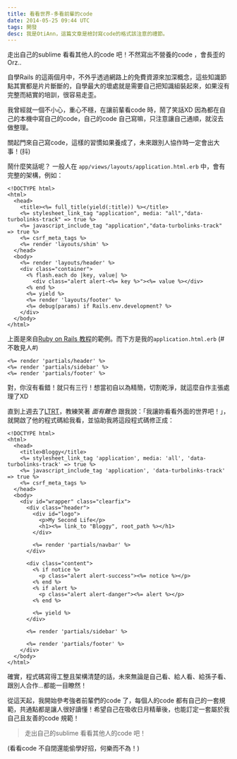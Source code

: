 ```yaml
---
title: 看看世界-多看前輩的code
date: 2014-05-25 09:44 UTC
tags: 開發
desc: 我是OtiAnn，這篇文章是檢討寫code的格式該注意的禮節。
---
```


走出自己的sublime 看看其他人的code 吧！不然寫出不營養的code ，會長歪的 Orz..

自學Rails 的這兩個月中，不外乎透過網路上的免費資源來加深概念，這些知識節點其實都是片片斷斷的，自學最大的壞處就是需要自己把知識組裝起來，如果沒有完整而結實的培訓，很容易走歪。

我曾經就一個不小心，重心不穩，在讓前輩看code 時，鬧了笑話XD 因為都在自己的本機中寫自己的code，自己的code 自己寫嘛，只注意讓自己通順，就沒去做整理。

關起門來自己寫code，這樣的習慣如果養成了，未來跟別人協作時一定會出大事！(抖)

鬧什麼笑話呢？
一般人在 `app/views/layouts/application.html.erb` 中，會有完整的架構，例如：

~~~erb
<!DOCTYPE html>
<html>
  <head>
    <title><%= full_title(yield(:title)) %></title>
    <%= stylesheet_link_tag "application", media: "all","data-turbolinks-track" => true %>
    <%= javascript_include_tag "application","data-turbolinks-track" => true %>
    <%= csrf_meta_tags %>
    <%= render 'layouts/shim' %>
  </head>
  <body>
    <%= render 'layouts/header' %>
    <div class="container">
      <% flash.each do |key, value| %>
        <div class="alert alert-<%= key %>"><%= value %></div>
      <% end %>
      <%= yield %>
      <%= render 'layouts/footer' %>
      <%= debug(params) if Rails.env.development? %>
    </div>
  </body>
</html>
~~~

上面是來自[Ruby on Rails 教程](http://railstutorial-china.org/)的範例。而下方是我的`application.html.erb` (#不敢見人#)

~~~erb
<%= render 'partials/header' %>
<%= render 'partials/sidebar' %>
<%= render 'partials/footer' %>
~~~

對，你沒有看錯！就只有三行！想當初自以為精簡，切割乾淨，就這麼自作主張處理了XD

直到上週去了[LTRT](http://ltrt.kktix.cc/)，教練笑著 *面有難色* 跟我說：「我讓妳看看外面的世界吧！」，就開啟了他的程式碼給我看，並協助我將這段程式碼修正成：

~~~erb
<!DOCTYPE html>
<html>
  <head>
    <title>Bloggy</title>
    <%= stylesheet_link_tag 'application', media: 'all', 'data-turbolinks-track' => true %>
    <%= javascript_include_tag 'application', 'data-turbolinks-track' => true %>
    <%= csrf_meta_tags %>
  </head>
  <body>
    <div id="wrapper" class="clearfix">
      <div class="header">
        <div id="logo">
          <p>My Second Life</p>
          <h1><%= link_to "Bloggy", root_path %></h1>
        </div>

        <%= render 'partials/navbar' %>
      </div>

      <div class="content">
        <% if notice %>
          <p class="alert alert-success"><%= notice %></p>
        <% end %>
        <% if alert %>
          <p class="alert alert-danger"><%= alert %></p>
        <% end %>

        <%= yield %>
      </div>

      <%= render 'partials/sidebar' %>

      <%= render 'partials/footer' %>
    </div>
  </body>
</html>
~~~

確實，程式碼寫得工整且架構清楚的話，未來無論是自己看、給人看、給孫子看、跟別人合作...都能一目瞭然！

從這天起，我開始參考強者前輩們的code 了，每個人的code 都有自己的一套規範，共通點都是讓人很好讀懂！希望自己在吸收日月精華後，也能訂定一套屬於我自己且友善的code 規範！

>走出自己的sublime 看看其他人的code 吧！

(看看code 不自閉還能偷學好招，何樂而不為！)
